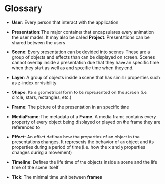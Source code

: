 # Glossary

- **User**: Every person that interact with the application

- **Presentation**: The major container that encapsulares every animation the user mades. It may also be called **Project**. Presentations can be shared between the users

- **Scene**: Every presentation can be devided into scenes. These are a group of objects and effects than can be displayed on screen. Scenes cannot overlap inside a presentation due that they have an specific time when they start as well as and specific time when they end.

- **Layer**: A group of objects inside a scene that has similar properties such as z-index or visibility

- **Shape**: Its a geometrical form to be represented on the screen (i.e circle, stars, rectangles, etc.)

- **Frame**: The picture of the presentation in an specific time

- **MediaFrame**: The metadata of a **Frame**. A media frame contains every property of every object being displayed or played on the frame they are referenced to

- **Effect**: An effect defines how the properties of an object in the presentations changes. It represents the behavior of an object and its properties during a period of time (i.e. how the x and y properties changes during a movement)

- **Timeline**: Defines the life time of the objects inside a scene and the life time of the scene itself

- **Tick**: The minimal time unit between **frames**